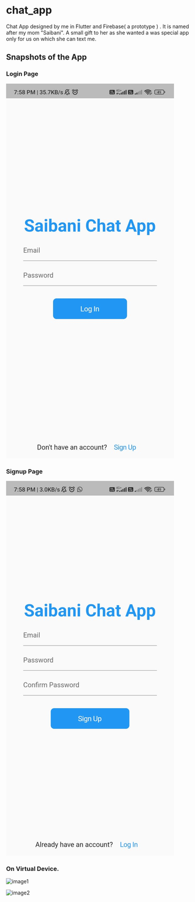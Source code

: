 # chat_app

Chat App designed by me in Flutter and Firebase( a prototype ) . It is named after my mom "Saibani". A small gift to her as she wanted a was special app only for us on which she can text me.

## Snapshots of the App

### Login Page
![login_page](screenshots/login_page.jpeg)

### Signup Page
![signup_page](screenshots/signup_page.jpeg)

### On Virtual Device.
![image1](screenshots/image1.png)

![image2](screenshots/image2.png)